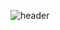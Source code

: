 ![header](https://capsule-render.vercel.app/api?type=wave&color=auto&height=300&section=header&text=1조%20render&fontSize=90)


